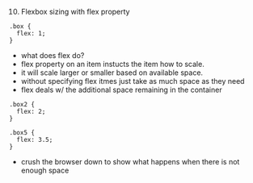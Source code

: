 10) Flexbox sizing with flex property
  
  ```
  .box {
    flex: 1;
  }
```

  - what does flex do?
  - flex property on an item instucts the item how to scale.
  - it will scale larger or smaller based on available space.
  - without specifying flex itmes just take as much space as they need
  - flex deals w/ the additional space remaining in the container

```
.box2 {
  flex: 2;
}

.box5 {
  flex: 3.5;
}
```
- crush the browser down to show what happens when there is not enough space
